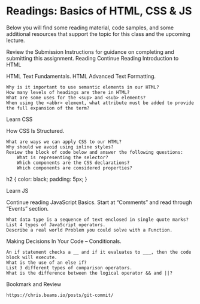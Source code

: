 # Readings: Basics of HTML, CSS & JS

Below you will find some reading material, code samples, and some additional resources that support the topic for this class and the upcoming lecture.

Review the Submission Instructions for guidance on completing and submitting this assignment.
Reading
Continue Reading Introduction to HTML

HTML Text Fundamentals. HTML Advanced Text Formatting.

    Why is it important to use semantic elements in our HTML?
    How many levels of headings are there in HTML?
    What are some uses for the <sup> and <sub> elements?
    When using the <abbr> element, what attribute must be added to provide the full expansion of the term?

Learn CSS

How CSS Is Structured.

    What are ways we can apply CSS to our HTML?
    Why should we avoid using inline styles?
    Review the block of code below and answer the following questions:
        What is representing the selector?
        Which components are the CSS declarations?
        Which components are considered properties?

   h2 {
     color: black;
     padding: 5px;
   }

Learn JS

Continue reading JavaScript Basics. Start at “Comments” and read through “Events” section.

    What data type is a sequence of text enclosed in single quote marks?
    List 4 types of JavaScript operators.
    Describe a real world Problem you could solve with a Function.

Making Decisions In Your Code – Conditionals.

    An if statement checks a __ and if it evaluates to ___, then the code block will execute.
    What is the use of an else if?
    List 3 different types of comparison operators.
    What is the difference between the logical operator && and ||?

Bookmark and Review

    https://chris.beams.io/posts/git-commit/
